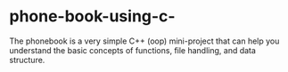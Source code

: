 # phone-book-using-c-
The phonebook is a very simple C++ (oop) mini-project that can help you understand the basic concepts of functions, file handling, and data structure.
